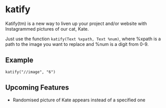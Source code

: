 katify
======

Katify(tm) is a new way to liven up your project and/or website with Instagrammed pictures of our cat, Kate.

Just use the function `katify(Text %xpath, Text %num)`, where %xpath is a path to the image you want to replace and %num is a digit from 0-9.

## Example

    katify("//image", "6")

## Upcoming Features

- Randomised picture of Kate appears instead of a specified one
